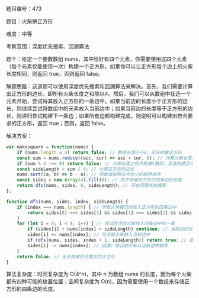 题目编号：473

题目：火柴拼正方形

难度：中等

考察范围：深度优先搜索、回溯算法

题干：给定一个整数数组 nums，其中恰好有四个元素，你需要使用这四个元素（每个元素仅能使用一次）构建一个正方形。如果你可以让正方形每个边上的火柴长度相同，则返回 true，否则返回 false。

解题思路：这道题可以使用深度优先搜索和回溯算法来解决。首先，我们需要计算出正方形的边长，即所有火柴长度之和除以4。然后，我们可以从数组中任选一个元素开始，尝试将其放入正方形的一条边中。如果当前边的长度小于正方形的边长，则继续尝试将数组中的元素放入当前边中；如果当前边的长度等于正方形的边长，则递归尝试构建下一条边；如果所有边都构建完成，则说明可以构建出符合要求的正方形，返回 true；否则，返回 false。

解决方案：

```javascript
var makesquare = function(nums) {
    if (nums.length < 4) return false; // 数组长度小于4，无法构建正方形
    const sum = nums.reduce((acc, cur) => acc + cur, 0); // 计算火柴长度之和
    if (sum % 4 !== 0) return false; // 火柴长度之和不能被4整除，无法构建正方形
    const sideLength = sum / 4; // 计算正方形的边长
    nums.sort((a, b) => b - a); // 将数组按照从大到小的顺序排序
    const sides = new Array(4).fill(0); // 用于存储正方形的四条边的长度
    return dfs(nums, sides, 0, sideLength); // 开始深度优先搜索
};

function dfs(nums, sides, index, sideLength) {
    if (index === nums.length) { // 所有火柴都已经放入正方形的四条边中
        return sides[0] === sides[1] && sides[1] === sides[2] && sides[2] === sides[3]; // 判断四条边的长度是否相等
    }
    for (let i = 0; i < 4; i++) { // 尝试将当前火柴放入四条边中的一条
        if (sides[i] + nums[index] > sideLength) continue; // 当前边的长度已经超过了正方形的边长，尝试下一条边
        sides[i] += nums[index]; // 将当前火柴放入当前边中
        if (dfs(nums, sides, index + 1, sideLength)) return true; // 递归尝试构建下一条边
        sides[i] -= nums[index]; // 回溯，将当前火柴从当前边中移除
    }
    return false; // 无法构建符合要求的正方形
}
```

算法复杂度：时间复杂度为 O(4^n)，其中 n 为数组 nums 的长度，因为每个火柴都有四种可能的放置位置；空间复杂度为 O(n)，因为需要使用一个数组来存储正方形的四条边的长度。